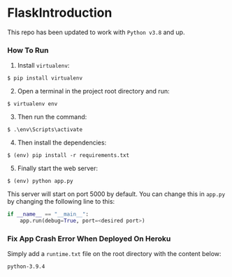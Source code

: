 # FlaskIntroduction

This repo has been updated to work with `Python v3.8` and up.

### How To Run
1. Install `virtualenv`:
```
$ pip install virtualenv
```

2. Open a terminal in the project root directory and run:
```
$ virtualenv env
```

3. Then run the command:
```
$ .\env\Scripts\activate
```

4. Then install the dependencies:
```
$ (env) pip install -r requirements.txt
```

5. Finally start the web server:
```
$ (env) python app.py
```

This server will start on port 5000 by default. You can change this in `app.py` by changing the following line to this:

```python
if __name__ == "__main__":
    app.run(debug=True, port=<desired port>)
```

### Fix App Crash Error When Deployed On Heroku
Simply add a `runtime.txt` file on the root directory with the content below:
```
python-3.9.4
```
